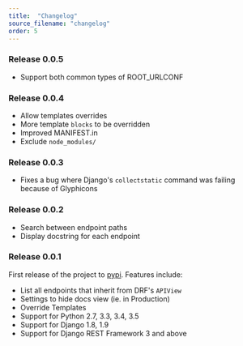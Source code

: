 ```yaml
---
title:  "Changelog"
source_filename: "changelog"
order: 5
---
```


### Release 0.0.5

  - Support both common types of ROOT_URLCONF


### Release 0.0.4

  - Allow templates overrides
  - More template `blocks` to be overridden
  - Improved MANIFEST.in
  - Exclude `node_modules/`


### Release 0.0.3

  - Fixes a bug where Django's `collectstatic` command was failing because of Glyphicons


### Release 0.0.2

  - Search between endpoint paths
  - Display docstring for each endpoint


### Release 0.0.1

First release of the project to [pypi](https://pypi.python.org/pypi). Features include:

 - List all endpoints that inherit from DRF's `APIView`
 - Settings to hide docs view (ie. in Production)
 - Override Templates
 - Support for Python 2.7, 3.3, 3.4, 3.5
 - Support for Django 1.8, 1.9
 - Support for Django REST Framework 3 and above
